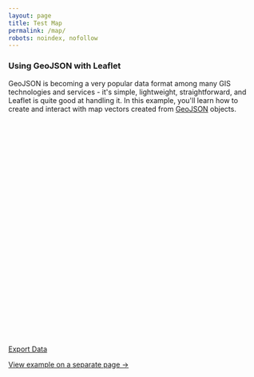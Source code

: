 ```yaml
---
layout: page
title: Test Map
permalink: /map/
robots: noindex, nofollow
---
```


<h3>Using GeoJSON with Leaflet</h3>

<p>GeoJSON is becoming a very popular data format among many GIS technologies and services - it's simple, lightweight, straightforward, and Leaflet is quite good at handling it. In this example, you'll learn how to create and interact with map vectors created from <a href="http://geojson.org/">GeoJSON</a> objects.</p>

<div id="map" class="map" style="height: 450px"></div>
<a href='#' id='export'>Export Data</a>

<script src="../examples/sample-geojson-test.js"></script>
<script>

	var radius = 1000;
	var lat = 52.753;
	var lng = 39.298;

	var map = L.map('map', {
		minZoom: 3
	}).setView([lat, lng], 12);

	L.tileLayer(MB_URL, {
		attribution: MB_ATTR,
		id: 'mapbox.light'
	}).addTo(map);

	L.control.scale().addTo(map); // A simple scale control


	var bounds = [[52.505, 39.23], [52.5, 39.25]];

	var rect = L.rectangle(bounds, {
		color: 'blue',
		weight: 1
	}).on('click', function (e) {
	    // There event is event object
	    // there e.type === 'click'
	    // there e.lanlng === L.LatLng on map
	    // there e.target.getLatLngs() - your rectangle coordinates
	    // but e.target !== rect
	    console.info(e);
	}).addTo(map);


	var baseballIcon = L.icon({
		iconUrl: '../examples/geojson/baseball-marker.png',
		iconSize: [32, 37],
		iconAnchor: [16, 37],
		popupAnchor: [0, -28]
	});

	function onEachFeature(feature, layer) {
		var popupContent = "<p>I started out as a GeoJSON <b>" +
				feature.geometry.type + "</b>, but now I'm a Leaflet vector!</p>";

		if (feature.properties && feature.properties.popupContent) {
			popupContent += feature.properties.popupContent;
		}

		layer.bindPopup(popupContent);
	}

	var LineStyle = {
		"color": "#0d0",
		"weight": 6,
		"opacity": 0.35
	};

	L.geoJson(freeBus, {

		style: LineStyle,

		filter: function (feature, layer) {
			if (feature.properties) {
				// If the property "underConstruction" exists and is true, return false (don't render features under construction)
				return feature.properties.underConstruction !== undefined ? !feature.properties.underConstruction : true;
			}
			return false;
		},

		onEachFeature: onEachFeature
	}).addTo(map);

	var coorsLayer = L.geoJson(null, {

		pointToLayer: function (feature, latlng) {
			return L.marker(latlng, {icon: baseballIcon});
		},

		onEachFeature: onEachFeature
	}).addTo(map);

	coorsLayer.addData(coorsField);
	
	
	var circle = new L.circle([lat, lng], radius, {
		color: 'red',
		fillColor: '#f03',
		fillOpacity: 0.2
	});
	map.addLayer(circle);

	map.on("move", function() {
		var center = map.getCenter();
		circle.setLatLng(center);
		console.log(circle._latlng.lat, circle._latlng.lng);
	});

</script>

<p><a href="../examples/geojson/geojson-example.html">View example on a separate page &rarr;</a></p>
